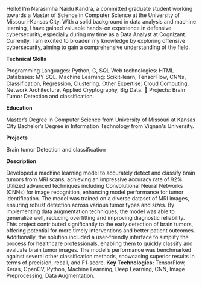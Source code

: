
Hello! I'm Narasimha Naidu Kandra, a committed graduate student working towards a Master of Science in Computer Science at the University of Missouri-Kansas City. With a solid background in data analysis and machine learning, I have gained valuable hands-on experience in defensive cybersecurity, especially during my time as a Data Analyst at Cognizant. Currently, I am excited to broaden my knowledge by exploring offensive cybersecurity, aiming to gain a comprehensive understanding of the field.

**Technical Skills**

Programming Languages: Python, C, SQL Web technologies: HTML Databases: MY SQL. Machine Learning: Scikit-learn, TensorFlow, CNNs, Classification, Regression, Clustering. Other Expertise: Cloud Computing, Network Architecture, Applied Cryptography, Big Data. 🚀 Projects: Brain Tumor Detection and classification.

**Education**

Master’s Degree in Computer Science from University of Missouri at Kansas City Bachelor’s Degree in Information Technology from Vignan's University.

**Projects**

Brain tumor Detection and classification

**Description**

Developed a machine learning model to accurately detect and classify brain tumors from MRI scans, achieving an impressive accuracy rate of 92%. Utilized advanced techniques including Convolutional Neural Networks (CNNs) for image recognition, enhancing model performance for tumor identification. The model was trained on a diverse dataset of MRI images, ensuring robust detection across various tumor types and sizes. By implementing data augmentation techniques, the model was able to generalize well, reducing overfitting and improving diagnostic reliability.
This project contributed significantly to the early detection of brain tumors, offering potential for more timely interventions and better patient outcomes. Additionally, the solution included a user-friendly interface to simplify the process for healthcare professionals, enabling them to quickly classify and evaluate brain tumor images. The model’s performance was benchmarked against several other classification methods, showcasing superior results in terms of precision, recall, and F1-score.
**Key Technologies:** TensorFlow, Keras, OpenCV, Python, Machine Learning, Deep Learning, CNN, Image Preprocessing, Data Augmentation.



